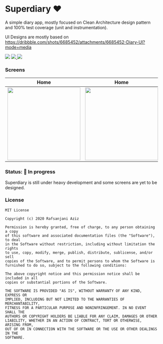 # Superdiary ❤️
A simple diary app, mostly focused on Clean Architecture design pattern and 100% test coverage (unit and instrumentation).

UI Designs are mostly based on https://dribbble.com/shots/6685452/attachments/6685452-Diary-UI?mode=media


<div align="left">
    <img src = "https://github.com/rafsanjani/superdiary/actions/workflows/.unit-test.yml/badge.svg" />
    <a href = "https://github.com/rafsanjani/superdiary/blob/master/LICENSE">
        <img src = "https://img.shields.io/github/license/pushpalroy/jetstore" />
    </a>
    <a href = "https://twitter.com/coded_raf">
        <img src = "https://img.shields.io/twitter/url?label=follow&style=social&url=https%3A%2F%2Ftwitter.com%2Fpushpalroy" />
    </a>
</div>

### Screens
|                                                             Home                                                             |                                                             Home                                                             |                                                             Home                                                             |
|:----------------------------------------------------------------------------------------------------------------------------:|:----------------------------------------------------------------------------------------------------------------------------:|:----------------------------------------------------------------------------------------------------------------------------:|
| <img src="https://user-images.githubusercontent.com/9197459/119953073-85c14400-bf95-11eb-9ade-2ef36a57bcb3.png" width=240 /> | <img src="https://user-images.githubusercontent.com/9197459/119953073-85c14400-bf95-11eb-9ade-2ef36a57bcb3.png" width=240 /> | <img src="https://user-images.githubusercontent.com/9197459/119953073-85c14400-bf95-11eb-9ade-2ef36a57bcb3.png" width=240 /> |

### Status: 🚧 In progress
<p>Superdiary is still under heavy development and some screens are yet to be designed.</p>


### License
```
MIT License

Copyright (c) 2020 Rafsanjani Aziz

Permission is hereby granted, free of charge, to any person obtaining a copy
of this software and associated documentation files (the "Software"), to deal
in the Software without restriction, including without limitation the rights
to use, copy, modify, merge, publish, distribute, sublicense, and/or sell
copies of the Software, and to permit persons to whom the Software is
furnished to do so, subject to the following conditions:

The above copyright notice and this permission notice shall be included in all
copies or substantial portions of the Software.

THE SOFTWARE IS PROVIDED "AS IS", WITHOUT WARRANTY OF ANY KIND, EXPRESS OR
IMPLIED, INCLUDING BUT NOT LIMITED TO THE WARRANTIES OF MERCHANTABILITY,
FITNESS FOR A PARTICULAR PURPOSE AND NONINFRINGEMENT. IN NO EVENT SHALL THE
AUTHORS OR COPYRIGHT HOLDERS BE LIABLE FOR ANY CLAIM, DAMAGES OR OTHER
LIABILITY, WHETHER IN AN ACTION OF CONTRACT, TORT OR OTHERWISE, ARISING FROM,
OUT OF OR IN CONNECTION WITH THE SOFTWARE OR THE USE OR OTHER DEALINGS IN THE
SOFTWARE.
```
